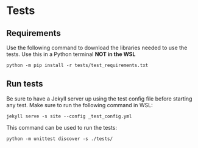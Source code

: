 # Tests

## Requirements

Use the following command to download the libraries needed to use the tests. Use this in a Python terminal **NOT in the WSL**

```
python -m pip install -r tests/test_requirements.txt
```

## Run tests

Be sure to have a Jekyll server up using the test config file before starting any test. Make sure to run the following command in WSL:

```
jekyll serve -s site --config _test_config.yml
```

This command can be used to run the tests:

```
python -m unittest discover -s ./tests/
```
